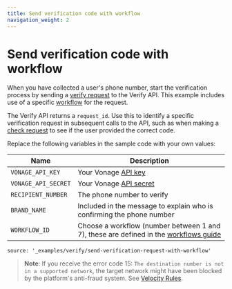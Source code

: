 ```yaml
---
title: Send verification code with workflow
navigation_weight: 2
---
```


# Send verification code with workflow

When you have collected a user's phone number, start the verification process by sending a [verify request](/api/verify#verify-request) to the Verify API. This example includes use of a specific [workflow](/verify/guides/workflows-and-events) for the request.

The Verify API returns a `request_id`. Use this to identify a specific verification request in subsequent calls to the API, such as when making a [check request](/verify/code-snippets/check-verify-request) to see if the user provided the correct code.

Replace the following variables in the sample code with your own values:

Name | Description
--|--
`VONAGE_API_KEY` | Your Vonage [API key](https://developer.nexmo.com/concepts/guides/authentication#api-key-and-secret)
`VONAGE_API_SECRET` | Your Vonage [API secret](https://developer.nexmo.com/concepts/guides/authentication#api-key-and-secret)
`RECIPIENT_NUMBER` | The phone number to verify
`BRAND_NAME` | Included in the message to explain who is confirming the phone number
`WORKFLOW_ID` | Choose a workflow (number between 1 and 7), these are defined in the [workflows guide](/verify/guides/workflows-and-events)

```code_snippets
source: '_examples/verify/send-verification-request-with-workflow'
```

> **Note**: If you receive the error code 15: `The destination number is not in a supported network`, the target network might have been blocked by the platform's anti-fraud system. See [Velocity Rules](/verify/guides/velocity-rules).